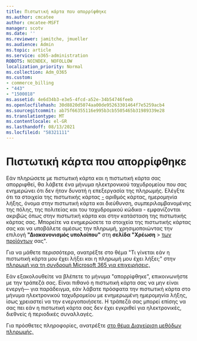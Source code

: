 ```yaml
---
title: Πιστωτική κάρτα που απορρίφθηκε
ms.author: cmcatee
author: cmcatee-MSFT
manager: scotv
ms.date: ''
ms.reviewer: jamitche, jmueller
ms.audience: Admin
ms.topic: article
ms.service: o365-administration
ROBOTS: NOINDEX, NOFOLLOW
localization_priority: Normal
ms.collection: Adm_O365
ms.custom:
- commerce_billing
- "443"
- "1500018"
ms.assetid: 4e6d34b3-e3e5-4fcd-a52e-34b54746feeb
ms.openlocfilehash: 30d8820d5074aa00de95263301464f7e5259acb4
ms.sourcegitcommit: ab75f66355116e995b3cb5505465b31989339e28
ms.translationtype: MT
ms.contentlocale: el-GR
ms.lasthandoff: 08/13/2021
ms.locfileid: "58321111"
---
```

# <a name="declined-credit-card"></a>Πιστωτική κάρτα που απορρίφθηκε

Εάν πληρώσετε με πιστωτική κάρτα και η πιστωτική κάρτα σας απορριφθεί, θα λάβετε ένα μήνυμα ηλεκτρονικού ταχυδρομείου που σας ενημερώνει ότι δεν ήταν δυνατή η επεξεργασία της πληρωμής. Ελέγξτε ότι τα στοιχεία της πιστωτικής κάρτας [-](https://go.microsoft.com/fwlink/p/?linkid=842054) αριθμός κάρτας, ημερομηνία λήξης, όνομα στην πιστωτική κάρτα και διεύθυνση, συμπεριλαμβανομένης της πόλης, της πολιτείας και του ταχυδρομικού κώδικα - εμφανίζονται ακριβώς όπως στην πιστωτική κάρτα και στην κατάσταση της πιστωτικής κάρτας σας. Μπορείτε να ενημερώσετε τα στοιχεία της πιστωτικής κάρτας σας και να υποβάλετε αμέσως την πληρωμή, χρησιμοποιώντας την επιλογή **"Διακανονισμός υπολοίπου"** στη **σελίδα "Χρέωση**  >  [των προϊόντων](https://go.microsoft.com/fwlink/p/?linkid=842054) σας".

Για να μάθετε περισσότερα, ανατρέξτε στο θέμα "Τι γίνεται εάν η πιστωτική κάρτα μου έχει λήξει και η πληρωμή μου έχει λήξει;" στην [πληρωμή για τη συνδρομή Microsoft 365 για επιχειρήσεις.](https://docs.microsoft.com/microsoft-365/commerce/billing-and-payments/pay-for-your-subscription#what-if-my-credit-card-was-declined-and-my-payment-is-past-due)
  
Εάν εξακολουθείτε να βλέπετε το μήνυμα "απορρίφθηκε", επικοινωνήστε με την τράπεζά σας. Είναι πιθανό η πιστωτική κάρτα σας να μην είναι ενεργή— για παράδειγμα, εάν λάβατε πρόσφατα την πιστωτική κάρτα στο μήνυμα ηλεκτρονικού ταχυδρομείου με ενημερωμένη ημερομηνία λήξης, ίσως χρειαστεί να την ενεργοποιήσετε. Η τράπεζά σας μπορεί επίσης να σας πει εάν η πιστωτική κάρτα σας δεν έχει εγκριθεί για ηλεκτρονικές, διεθνείς ή περιοδικές συναλλαγές.
  
Για πρόσθετες πληροφορίες, ανατρέξτε [στο θέμα Διαχείριση μεθόδων πληρωμής.](https://docs.microsoft.com/microsoft-365/commerce/billing-and-payments/manage-payment-methods)